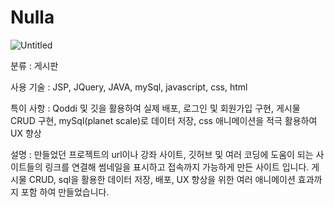 # Nulla

![Untitled](https://raw.githubusercontent.com/inho1019/NullA/main/src/main/webapp/img/null.ico)

분류 : 게시판

사용 기술 : JSP, JQuery, JAVA, mySql, javascript, css, html

특이 사항 : Qoddi 및 깃을 활용하여 실제 배포, 로그인 및 회원가입 구현, 게시물 CRUD 구현, mySql(planet scale)로 데이터 저장, css 애니메이션을 적극 활용하여 UX 향상

설명 : 만들었던 프로젝트의 url이나 강좌 사이트, 깃허브 및 여러 코딩에 도움이 되는 사이트들의 링크를 연결해 썸네일을 표시하고 접속까지 가능하게 만든 사이트 입니다.  게시물 CRUD, sql을 활용한 데이터 저장, 배포, UX 향상을 위한 여러 애니메이션 효과까지 포함 하여 만들었습니다.
